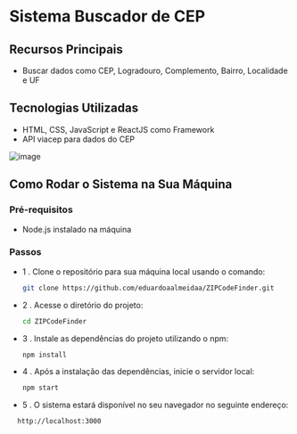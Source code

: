 # Sistema Buscador de CEP

## Recursos Principais
- Buscar dados como CEP, Logradouro, Complemento, Bairro, Localidade e UF

## Tecnologias Utilizadas
- HTML, CSS, JavaScript e ReactJS como Framework
- API viacep para dados do CEP
  
![image](https://github.com/eduardoaalmeidaa/ZIPCodeFinder/assets/89856553/2abf0616-7115-460a-a685-85d665d2618a)

## Como Rodar o Sistema na Sua Máquina
### Pré-requisitos
- Node.js instalado na máquina
### Passos
- 1 . Clone o repositório para sua máquina local usando o comando:
   ```bash
  git clone https://github.com/eduardoaalmeidaa/ZIPCodeFinder.git

- 2 . Acesse o diretório do projeto:
  ```bash
  cd ZIPCodeFinder

- 3 . Instale as dependências do projeto utilizando o npm:
  ```bash
  npm install

- 4 . Após a instalação das dependências, inicie o servidor local:
  ```bash
  npm start

- 5 . O sistema estará disponível no seu navegador no seguinte endereço:
```bash
  http://localhost:3000
